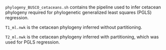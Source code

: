 `phylogeny_BUSCO_cetaceans.sh` contains the pipeline used to infer cetacean phylogeny required for phylogenetic generalized least squares (PGLS) regression.

`T1_ml.nwk` is the cetacean phylogeny inferred without partitioning.

`T2_ml.nwk` is the cetacean phylogeny inferred with partitioning, which was used for PGLS regression.
